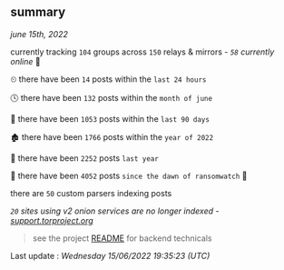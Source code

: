 
## summary
_june 15th, 2022_

currently tracking `104` groups across `150` relays & mirrors - _`58` currently online_ 📡

⏲ there have been `14` posts within the `last 24 hours`

🕓 there have been `132` posts within the `month of june`

📅 there have been `1053` posts within the `last 90 days`

🏚 there have been `1766` posts within the `year of 2022`

🚀 there have been `2252` posts `last year`

🦕 there have been `4052` posts `since the dawn of ransomwatch` 🐣

there are `50` custom parsers indexing posts

_`20` sites using v2 onion services are no longer indexed - [support.torproject.org](https://support.torproject.org/onionservices/v2-deprecation/)_

> see the project [README](https://github.com/jmousqueton/ransomwatch#readme) for backend technicals



Last update : _Wednesday 15/06/2022 19:35:23 (UTC)_

